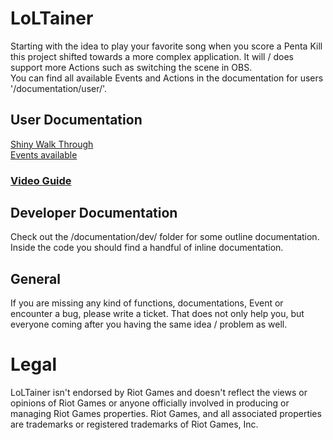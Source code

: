 # LoLTainer

Starting with the idea to play your favorite song when you score a Penta Kill this project shifted towards a more complex application. It will / does support more Actions such as switching the scene in OBS.  
You can find all available Events and Actions in the documentation for users '/documentation/user/'.

## User Documentation
[Shiny Walk Through](https://github.com/xXLaokoonXx/LoLTainer/blob/master/documentation/user/ShinyUseCase.md)  
[Events available](https://github.com/xXLaokoonXx/LoLTainer/blob/master/documentation/user/Actions.md)  
  
### [Video Guide](https://youtu.be/HYwCLpAhoSI)  
  
## Developer Documentation
Check out the /documentation/dev/ folder for some outline documentation.  
Inside the code you should find a handful of inline documentation.  
## General
If you are missing any kind of functions, documentations, Event or encounter a bug, please write a ticket. That does not only help you, but everyone coming after you having the same idea / problem as well.

# Legal
LoLTainer isn't endorsed by Riot Games and doesn't reflect the views or opinions of Riot Games or anyone officially involved in producing or managing Riot Games properties. Riot Games, and all associated properties are trademarks or registered trademarks of Riot Games, Inc.
